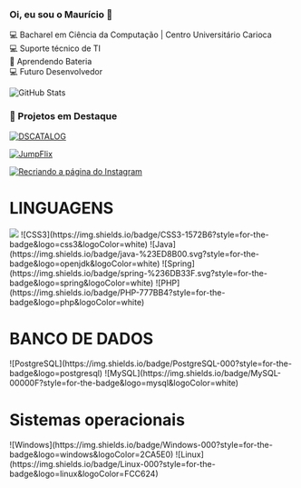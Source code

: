 ### Oi, eu sou o Maurício 👋

💻 Bacharel em Ciência da Computação | Centro Universitário Carioca <br>
💻 Suporte técnico de TI<br>
🥁 Aprendendo Bateria <br>
💻 Futuro Desenvolvedor <br>

![GitHub Stats](https://github-readme-stats.vercel.app/api?username=mauricioseiblitz&theme=transparent&bg_color=000&border_color=30A3DC&show_icons=true&icon_color=30A3DC&title_color=E94D5F&text_color=FFF)

### 📌 Projetos em Destaque

[![DSCATALOG](https://github-readme-stats.vercel.app/api/pin/?username=mauricioseiblitz&repo=DSCATALOG)](https://github.com/mauricioseiblitz/DSCATALOG)

[![JumpFlix](https://github-readme-stats.vercel.app/api/pin/?username=mauricioseiblitz&repo=JUMPFLIX)](https://github.com/mauricioseiblitz/JUMPFLIX)

[![Recriando a página do Instagram](https://github-readme-stats.vercel.app/api/pin/?username=mauricioseiblitz&repo=Recriando-a-pagina-inicial-do-instagram)](https://github.com/mauricioseiblitz/Recriando-a-pagina-inicial-do-instagram)

<h1>LINGUAGENS</h1>
<img src="![HTML5](https://img.shields.io/badge/HTML5-E34F26?style=for-the-badge&logo=html5&logoColor=white)">
![CSS3](https://img.shields.io/badge/CSS3-1572B6?style=for-the-badge&logo=css3&logoColor=white)
![Java](https://img.shields.io/badge/java-%23ED8B00.svg?style=for-the-badge&logo=openjdk&logoColor=white)
![Spring](https://img.shields.io/badge/spring-%236DB33F.svg?style=for-the-badge&logo=spring&logoColor=white)
![PHP](https://img.shields.io/badge/PHP-777BB4?style=for-the-badge&logo=php&logoColor=white)

<h1>BANCO DE DADOS</h1>
![PostgreSQL](https://img.shields.io/badge/PostgreSQL-000?style=for-the-badge&logo=postgresql)
![MySQL](https://img.shields.io/badge/MySQL-00000F?style=for-the-badge&logo=mysql&logoColor=white)

<h1>Sistemas operacionais</h1>
![Windows](https://img.shields.io/badge/Windows-000?style=for-the-badge&logo=windows&logoColor=2CA5E0)
![Linux](https://img.shields.io/badge/Linux-000?style=for-the-badge&logo=linux&logoColor=FCC624)